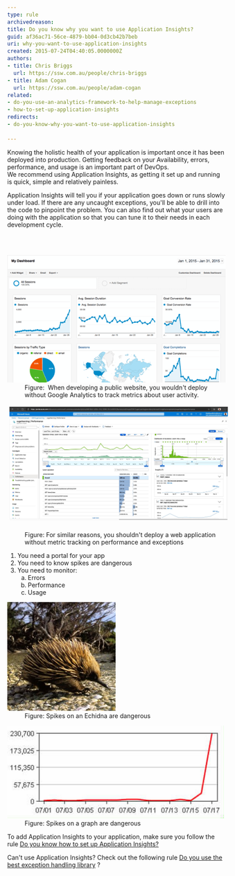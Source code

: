 ```yaml
---
type: rule
archivedreason: 
title: Do you know why you want to use Application Insights?
guid: af36ac71-56ce-4879-bb04-0d3cb42b7beb
uri: why-you-want-to-use-application-insights
created: 2015-07-24T04:40:05.0000000Z
authors:
- title: Chris Briggs
  url: https://ssw.com.au/people/chris-briggs
- title: Adam Cogan
  url: https://ssw.com.au/people/adam-cogan
related:
- do-you-use-an-analytics-framework-to-help-manage-exceptions
- how-to-set-up-application-insights
redirects:
- do-you-know-why-you-want-to-use-application-insights

---
```



<p>Knowing the holistic health of your application is important once it has been deployed into production. Getting feedback on your Availability, errors, performance,​ and usage is an important part of DevOps.<br>We recommend using Application Insights, as getting it set up and running is quick, simple and relatively painless.</p><p>Application Insights will tell you if your application goes down or runs slowly under load. If there are any uncaught exceptions, you'll be able to drill into the code to pinpoint the problem. You can also find out what your users are doing with the application so that you can tune it to their needs in each development cycle.</p>
<br><excerpt class='endintro'></excerpt><br>
<dl class="image"><dt> <img src="Google-analytics.png" alt="" /> </dt><dd>Figure:  When developing a public website, you wouldn't deploy without Google Analytics to track metrics about user activity. </dd></dl><dl class="image"><dt> <img src="2020-03-24_15-27-26.jpg" alt="2020-03-24_15-27-26.jpg" style="margin:5px;width:808px;" /> <br></dt><dd>Figure: For similar reasons, you shouldn't deploy a web application without metric tracking on performance and exceptions<br></dd></dl><ol><li>You need a portal for your app</li><li>You need to know spikes are dangerous</li><li>You need to monitor:<ol style="list-style:lower-alpha;"><li>Errors</li><li>Performance</li><li>Usage</li></ol></li></ol><dl class="image"><dt> <img src="../../assets/r437355_2104314.jpg" alt="Figure: Spikes on an Echidna are dangerous " style="width:250px;" /> </dt><dd> Figure: Spikes on an Echidna are dangerous </dd></dl><dl class="image"><dt> <img src="../../assets/sockeye-daily-count.jpg" alt="Spikes on a graph are dangerous" style="width:500px;" /> </dt><dd> Figure: Spikes on a graph are dangerous</dd></dl><p>To add Application Insights to your application, make sure you follow the rule <a href=/how-to-set-up-application-insights>Do you know how to set up Application Insights?</a></p><p class="ssw15-rteElement-P">Can't use Application Insights? Check out the following rule <a href=/do-you-use-the-best-exception-handling-library>Do you use the best exception handling library</a> ?​​<br></p>


